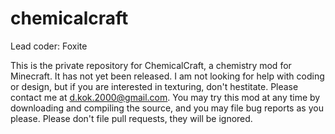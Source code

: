 # chemicalcraft

Lead coder: Foxite

This is the private repository for ChemicalCraft, a chemistry mod for Minecraft. It has not yet been released. I am not looking for help with coding or design, but if you are interested in texturing, don't hestitate. Please contact me at d.kok.2000@gmail.com. You may try this mod at any time by downloading and compiling the source, and you may file bug reports as you please. Please don't file pull requests, they will be ignored.
